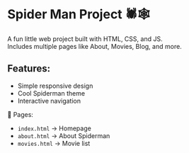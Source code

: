 # Spider Man Project 🕷️🕸️

A fun little web project built with HTML, CSS, and JS.  
Includes multiple pages like About, Movies, Blog, and more.

## Features:
- Simple responsive design
- Cool Spiderman theme
- Interactive navigation

📂 Pages:
- `index.html` → Homepage
- `about.html` → About Spiderman
- `movies.html` → Movie list

  
